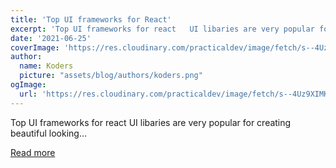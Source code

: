 ```yaml
---
title: 'Top UI frameworks for React'
excerpt: 'Top UI frameworks for react   UI libaries are very popular for creating beautiful looking...'
date: '2021-06-25'
coverImage: 'https://res.cloudinary.com/practicaldev/image/fetch/s--4Uz9XIMK--/c_imagga_scale,f_auto,fl_progressive,h_420,q_auto,w_1000/https://dev-to-uploads.s3.amazonaws.com/uploads/articles/evb8h4b4svzmujts7s2x.png'
author:
  name: Koders
  picture: "assets/blog/authors/koders.png"
ogImage:
  url: 'https://res.cloudinary.com/practicaldev/image/fetch/s--4Uz9XIMK--/c_imagga_scale,f_auto,fl_progressive,h_420,q_auto,w_1000/https://dev-to-uploads.s3.amazonaws.com/uploads/articles/evb8h4b4svzmujts7s2x.png'
---
```


Top UI frameworks for react   UI libaries are very popular for creating beautiful looking...

[Read more](https://dev.to/thatanjan/top-ui-frameworks-for-react-2gfb)
